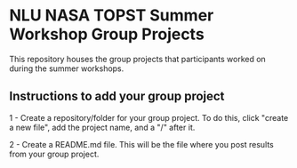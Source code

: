 # NLU NASA TOPST Summer Workshop Group Projects

This repository houses the group projects that participants worked on during the summer workshops.

## Instructions to add your group project

1 - Create a repository/folder for your group project. To do this, click "create a new file", add the project name, and a "/" after it.

2 - Create a README.md file. This will be the file where you post results from your group project.
